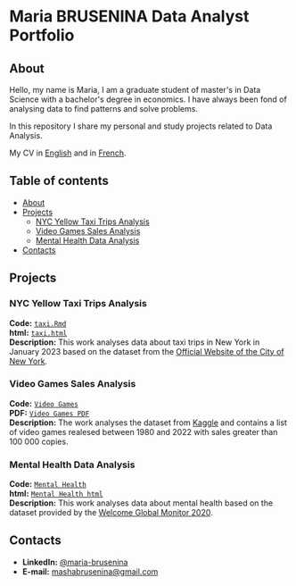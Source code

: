 # Maria BRUSENINA Data Analyst Portfolio
## About
Hello, my name is Maria, I am a graduate student of master's in Data Science with a bachelor's degree in economics. I have always been fond of analysing data to find patterns and solve problems. 

In this repository I share my personal and study projects related to Data Analysis.

My CV in [English](https://github.com/marybrus23/Portfolio/blob/main/Maria%20Brusenina%20CV%20ENG.pdf) and in [French](https://github.com/marybrus23/Portfolio/blob/main/Brusenina%20Maria%20CV%20FR.pdf).  
## Table of contents
- [About](#about)
- [Projects](#Projects)
	+ [NYC Yellow Taxi Trips Analysis](#NYC-Yellow-Taxi-Trips-Analysis)
	+ [Video Games Sales Analysis](#Video-Games-Sales-Analysis)
 	+ [Mental Health Data Analysis](#Mental-Health-Data-Analysis)
- [Contacts](#contacts)

## Projects
### NYC Yellow Taxi Trips Analysis
**Code:** [`taxi.Rmd`](https://github.com/marybrus23/Portfolio/blob/main/taxi.Rmd)    
**html:** [`taxi.html`](https://github.com/marybrus23/Portfolio/blob/main/taxi.html)    
**Description:** This work analyses data about taxi trips in New York in January 2023 based on the dataset from the [Official Website of the City of New York](https://www.nyc.gov/site/tlc/about/tlc-trip-record-data.page). 
### Video Games Sales Analysis
**Code:** [`Video Games`](https://github.com/marybrus23/Portfolio/blob/main/MondejarTessa_BruseninaMaria.Rmd)    
**PDF:** [`Video Games PDF`](https://github.com/marybrus23/Portfolio/blob/main/MondejarTessa_BruseninaMaria.pdf)    
**Description:** The work analyses the dataset from [Kaggle](https://www.kaggle.com/datasets/gregorut/videogamesales) and contains a list of video games realesed between 1980 and 2022 with sales greater than 100 000 copies.
### Mental Health Data Analysis
**Code:** [`Mental Health`](https://github.com/marybrus23/Portfolio/blob/main/Brusenina.Rmd)    
**html:** [`Mental Health html`](https://github.com/marybrus23/Portfolio/blob/main/Brusenina.html)    
**Description:** This work analyses data about mental health based on the dataset provided by the [Welcome Global Monitor 2020](https://wellcome.org/reports/wellcome-global-monitor-mental-health/2020). 

## Contacts
* **LinkedIn:** [@maria-brusenina](https://www.linkedin.com/in/maria-brusenina/)
* **E-mail:** mashabrusenina@gmail.com
